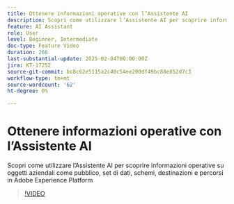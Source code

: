 ```yaml
---
title: Ottenere informazioni operative con l’Assistente AI
description: Scopri come utilizzare l’Assistente AI per scoprire informazioni operative su oggetti aziendali come pubblico, set di dati, schemi, destinazioni e percorsi in Adobe Experience Platform
feature: AI Assistant
role: User
level: Beginner, Intermediate
doc-type: Feature Video
duration: 266
last-substantial-update: 2025-02-04T00:00:00Z
jira: KT-17252
source-git-commit: bc8c62e5115a2c40c54ee200df49bc88e852d7c3
workflow-type: tm+mt
source-wordcount: '62'
ht-degree: 0%

---
```



# Ottenere informazioni operative con l’Assistente AI

Scopri come utilizzare l’Assistente AI per scoprire informazioni operative su oggetti aziendali come pubblico, set di dati, schemi, destinazioni e percorsi in Adobe Experience Platform

>[!VIDEO](https://video.tv.adobe.com/v/3444040/?learn=on&enablevpops&captions=ita)
